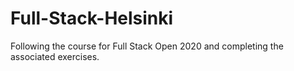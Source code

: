 # Full-Stack-Helsinki
Following the course for Full Stack Open 2020 and completing the associated exercises.
